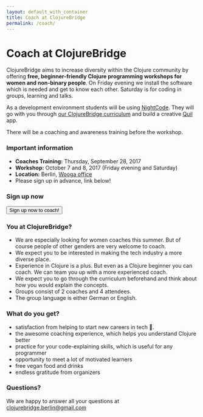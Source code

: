 ```yaml
---
layout: default_with_container
title: Coach at ClojureBridge
permalink: /coach/
---
```

# Coach at ClojureBridge

ClojureBridge aims to increase diversity within the Clojure community by offering **free, beginner-friendly Clojure programming workshops for women and non-binary people**. On Friday evening we install the software which is needed and get to know each other. Saturday is for coding in groups, learning and talks.

As a development environment students will be using [NightCode](https://sekao.net/nightcode/).
They will go with you through [our ClojureBridge curriculum](https://clojurebridge-berlin.github.io/curriculum/#/) and build a creative [Quil](https://github.com/quil/quil) app.

There will be a coaching and awareness training before the workshop.

### Important information
- **Coaches Training:** Thursday, September 28, 2017
- **Workshop:** October 7 and 8, 2017 (Friday evening and Saturday)
- **Location:** Berlin, [Wooga office](https://www.google.de/maps/place/Wooga/@52.5293528,13.4092054,13.3z/data=!4m5!3m4!1s0x0:0x69f3e8333126bae7!8m2!3d52.5287037!4d13.4161895)
- Please sign up in advance, link below!

### Sign up now

<div class="row">
  <div class="col-md-4">
    <a href="https://docs.google.com/forms/d/e/1FAIpQLSeU6uJ8OqDsBS_p96DESwK2FHhaDdCltWguDxzJn0feSH2N3w/viewform">
      <button type="button" class="btn btn-success">Sign up now to coach!</button>
    </a>
  </div>
</div>

### You at ClojureBridge?
- We are especially looking for women coaches this summer. But of course people of other genders are very welcome to coach.
- We expect you to be interested in making the tech industry a more diverse place.
- Experience in Clojure is a plus. But even as a Clojure beginner you can coach. We can team you up with a more experienced coach.
- We expect you to go through the curriculum beforehand and think about how you would explain the concepts.
- Groups consist of 2 coaches and 4 attendees.
- The group language is either German or English.

### What do you get?
 - satisfaction from helping to start new careers in tech 💯.
 - the awesome coaching experience, which helps you understand Clojure better
 - practice for your code-explaining skills, which is useful for any programmer
 - opportunity to meet a lot of motivated learners
 - free vegan food and drinks
 - endless gratitude from organizers

### Questions?
We are happy to answer all your questions at <clojurebridge.berlin@gmail.com>
